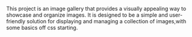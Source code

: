This project is an image gallery that provides a visually appealing way to showcase and organize images. It is designed to be a simple and user-friendly solution for displaying and managing a collection of images,with some basics off css starting.
